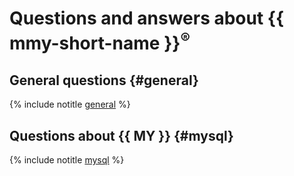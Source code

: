 # Questions and answers about {{ mmy-short-name }}<sup>®</sup>

## General questions {#general}

{% include notitle [general](general.md) %}

## Questions about {{ MY }} {#mysql}

{% include notitle [mysql](mysql.md) %}

